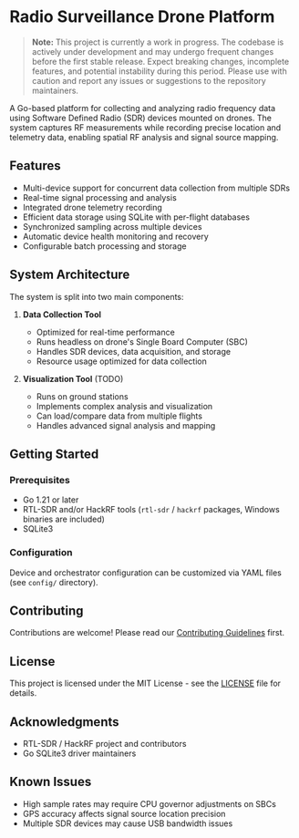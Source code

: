 # Radio Surveillance Drone Platform

> **Note:** This project is currently a work in progress. The codebase is actively under development and may undergo
frequent changes before the first stable release. Expect breaking changes, incomplete features, and potential
instability during this period. Please use with caution and report any issues or suggestions to the repository
maintainers.

A Go-based platform for collecting and analyzing radio frequency data using Software Defined Radio (SDR) devices mounted on drones. The system captures RF measurements while recording precise location and telemetry data, enabling spatial RF analysis and signal source mapping.

## Features

- Multi-device support for concurrent data collection from multiple SDRs
- Real-time signal processing and analysis
- Integrated drone telemetry recording
- Efficient data storage using SQLite with per-flight databases
- Synchronized sampling across multiple devices
- Automatic device health monitoring and recovery
- Configurable batch processing and storage

## System Architecture

The system is split into two main components:

1. **Data Collection Tool**
   - Optimized for real-time performance
   - Runs headless on drone's Single Board Computer (SBC)
   - Handles SDR devices, data acquisition, and storage
   - Resource usage optimized for data collection

2. **Visualization Tool** (TODO)
   - Runs on ground stations
   - Implements complex analysis and visualization
   - Can load/compare data from multiple flights
   - Handles advanced signal analysis and mapping

## Getting Started

### Prerequisites

- Go 1.21 or later
- RTL-SDR and/or HackRF tools (`rtl-sdr` / `hackrf` packages, Windows binaries are included)
- SQLite3

### Configuration

Device and orchestrator configuration can be customized via YAML files (see `config/` directory).

## Contributing

Contributions are welcome! Please read our [Contributing Guidelines](CONTRIBUTING.md) first.

## License

This project is licensed under the MIT License - see the [LICENSE](LICENSE) file for details.

## Acknowledgments

- RTL-SDR / HackRF project and contributors
- Go SQLite3 driver maintainers

## Known Issues

- High sample rates may require CPU governor adjustments on SBCs
- GPS accuracy affects signal source location precision
- Multiple SDR devices may cause USB bandwidth issues
